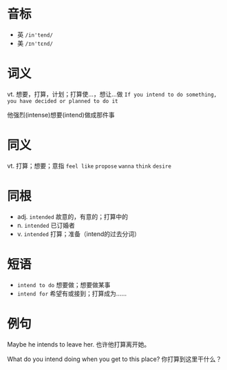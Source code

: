 # 音标

- 英 `/in'tend/`
- 美 `/ɪn'tɛnd/`

# 词义

vt. 想要，打算，计划；打算使…，想让…做
`If you intend to do something, you have decided or planned to do it`



他强烈(intense)想要(intend)做成那件事

# 同义

vt. 打算；想要；意指
`feel like` `propose` `wanna` `think` `desire`

# 同根

- adj. `intended` 故意的，有意的；打算中的
- n. `intended` 已订婚者
- v. `intended` 打算；准备（intend的过去分词）

# 短语

- `intend to do` 想要做；想要做某事
- `intend for` 希望有或接到；打算成为……

# 例句

Maybe he intends to leave her.
也许他打算离开她。

What do you intend doing when you get to this place?
你打算到这里干什么？


